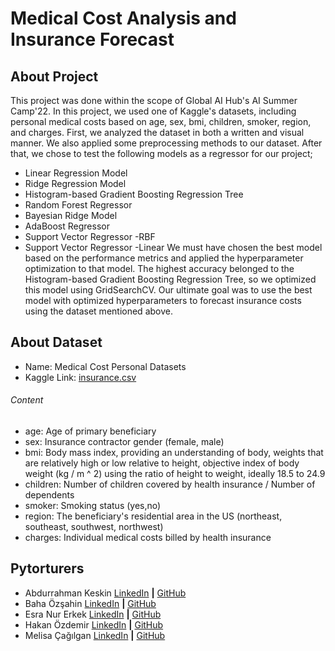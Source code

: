 # Medical Cost Analysis and Insurance Forecast

## About Project
This project was done within the scope of Global AI Hub's AI Summer Camp'22. In this project, we used one of Kaggle's datasets, including personal medical costs based on age, sex,	bmi,	children,	smoker,	region,	and charges. First, we analyzed the dataset in both a written and visual manner. We also applied some preprocessing methods to our dataset. After that, we chose to test the following models as a regressor for our project;
- Linear Regression Model
- Ridge Regression Model
- Histogram-based Gradient Boosting Regression Tree
- Random Forest Regressor
- Bayesian Ridge Model
- AdaBoost Regressor
- Support Vector Regressor -RBF
- Support Vector Regressor -Linear
We must have chosen the best model based on the performance metrics and applied the hyperparameter optimization to that model. The highest accuracy belonged to the Histogram-based Gradient Boosting Regression Tree, so we optimized this model using GridSearchCV. Our ultimate goal was to use the best model with optimized hyperparameters to forecast insurance costs using the dataset mentioned above.

## About Dataset
- Name: Medical Cost Personal Datasets
- Kaggle Link: [insurance.csv](https://www.kaggle.com/datasets/mirichoi0218/insurance?datasetId=13720)

###### Content
- age: Age of primary beneficiary
- sex: Insurance contractor gender (female, male)
- bmi: Body mass index, providing an understanding of body, weights that are relatively high or low relative to height, objective index of body weight (kg / m ^ 2) using the ratio of height to weight, ideally 18.5 to 24.9
- children: Number of children covered by health insurance / Number of dependents
- smoker: Smoking status (yes,no)
- region: The beneficiary's residential area in the US (northeast, southeast, southwest, northwest)
- charges: Individual medical costs billed by health insurance

## Pytorturers
- Abdurrahman Keskin [LinkedIn](https://www.linkedin.com/in/baha-ozsahin/) **|** [GitHub](https://github.com/Keskinksn)
- Baha Özşahin [LinkedIn](https://www.linkedin.com/in/baha-ozsahin/) **|** [GitHub](https://github.com/bahaozsahin)
- Esra Nur Erkek [LinkedIn](https://www.linkedin.com/in/esra-nur-erkek-406a8317b/) **|** [GitHub](https://github.com/Esranuerkek)
- Hakan Özdemir [LinkedIn](https://www.linkedin.com/in/hakanozdemir34/) **|** [GitHub](https://github.com/hakan-ozdemir)
- Melisa Çağılgan [LinkedIn](https://www.linkedin.com/in/melisacagilgan/) **|** [GitHub](https://github.com/melisacagilgan/)
